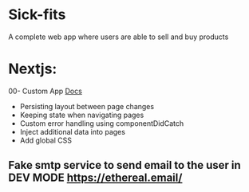 # Sick-fits
A complete web app where users are able to sell and buy products

# Nextjs:
00- Custom App [Docs](https://nextjs.org/docs/advanced-features/custom-app)
- Persisting layout between page changes
- Keeping state when navigating pages
- Custom error handling using componentDidCatch
- Inject additional data into pages
- Add global CSS

## Fake smtp service to send email to the user in DEV MODE https://ethereal.email/

